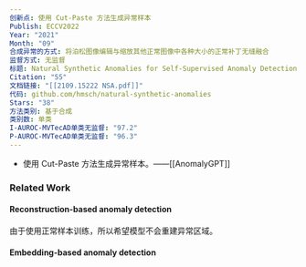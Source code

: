 ```yaml
---
创新点: 使用 Cut-Paste 方法生成异常样本
Publish: ECCV2022
Year: "2021"
Month: "09"
合成异常的方式: 将泊松图像编辑与缩放其他正常图像中各种大小的正常补丁无缝融合
监督方式: 无监督
标题: Natural Synthetic Anomalies for Self-Supervised Anomaly Detection and Localization
Citation: "55"
文档链接: "[[2109.15222 NSA.pdf]]"
代码: github.com/hmsch/natural-synthetic-anomalies
Stars: "38"
方法类别: 基于合成
类别数: 单类
I-AUROC-MVTecAD单类无监督: "97.2"
P-AUROC-MVTecAD单类无监督: "96.3"
---
```


- 使用 Cut-Paste 方法生成异常样本。——[[AnomalyGPT]]
### Related Work
#### Reconstruction-based anomaly detection
由于使用正常样本训练，所以希望模型不会重建异常区域。
#### Embedding-based anomaly detection
